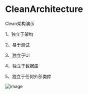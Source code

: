 # CleanArchitecture
Clean架构演示


1、独立于架构


2、易于测试


3、独立于UI


4、独立于数据库


5、独立于任何外部类库


 ![image](https://github.com/wangkangmao/CleanArchitecture/raw/master/pic/pic_01.png)
